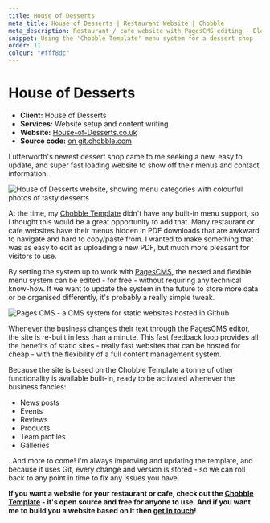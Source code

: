 ```yaml
---
title: House of Desserts
meta_title: House of Desserts | Restaurant Website | Chobble
meta_description: Restaurant / cafe website with PagesCMS editing - Eleventy build, Neocities hosting - built using the flexible Chobble Template
snippet: Using the 'Chobble Template' menu system for a dessert shop
order: 11
colour: "#fff8dc"
---
```


# House of Desserts

- **Client:** House of Desserts
- **Services:** Website setup and content writing
- **Website:** [House-of-Desserts.co.uk](https://www.house-of-desserts.co.uk)
- **Source code:** [on git.chobble.com](https://git.chobble.com/hosted-by-chobble/house-of-desserts)

Lutterworth's newest dessert shop came to me seeking a new, easy to update, and super fast loading website to show off their menus and contact information.

![House of Desserts website, showing menu categories with colourful photos of tasty desserts](/assets/examples/house-of-desserts.png)

At the time, my [Chobble Template](/services/chobble-template/) didn't have any built-in menu support, so I thought this would be a great opportunity to add that. Many restaurant or cafe websites have their menus hidden in PDF downloads that are awkward to navigate and hard to copy/paste from. I wanted to make something that was as easy to edit as uploading a new PDF, but much more pleasant for visitors to use.

By setting the system up to work with [PagesCMS](https://pagescms.org/), the nested and flexible menu system can be edited - for free - without requiring any technical know-how. If we want to update the system in the future to store more data or be organised differently, it's probably a really simple tweak.

![Pages CMS - a CMS system for static websites hosted in Github](/assets/examples/southport-organics-cms.png)

Whenever the business changes their text through the PagesCMS editor, the site is re-built in less than a minute. This fast feedback loop provides all the benefits of static sites - really fast websites that can be hosted for cheap - with the flexibility of a full content management system.

Because the site is based on the Chobble Template a tonne of other functionality is available built-in, ready to be activated whenever the business fancies:

- News posts
- Events
- Reviews
- Products
- Team profiles
- Galleries

..And more to come! I'm always improving and updating the template, and because it uses Git, every change and version is stored - so we can roll back to any point in time to fix any issues you have.

**If you want a website for your restaurant or cafe, check out the [Chobble Template](/services/chobble-template/) - it's open source and free for anyone to use. And if you want me to build you a website based on it then [get in touch](/contact/)!**
